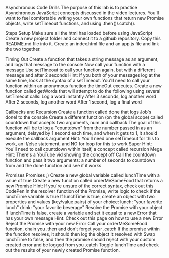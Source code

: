 Asynchronous Code Drills
The purpose of this lab is to practice Asynchronous JavaScript concepts discussed in the video lectures. You'll want to feel comfortable writing your own functions that return new Promise objects, write setTimeout functions, and using .then()/.catch().

Steps
Setup
Make sure all the html has loaded before using JavaScript
Create a new project folder and connect it to a github repository. Copy this README.md file into it.
Create an index.html file and an app.js file and link the two together.

Timing Out
Create a function that takes a string message as an argument, and logs that message to the console
Now call your function with a message
Use setTimeout to call your function again, but with a different message and after 2 seconds
Hint: If you both of your messages log at the same time, look at the syntax of a setTimeout. You'll need to call your function within an anonymous function the timeOut executes.
Create a new function called getWords that will attempt to do the following using several setTimeout calls:
Log a word instantly
After 3 seconds, log another word
After 2 seconds, log another word
After 1 second, log a final word

Callbacks and Recursion
Create a function called done that logs Job's done! to the console
Create a different function (on the global scope) called countdown that accepts two arguments, num and callback
The goal of this function will be to log a "countdown" from the number passed in as an argument, delayed by 1 second each time, and when it gets to 1, it should execute the callback argument
Hint: You'll need one setTimeout for this to work, an if/else statement, and NO for loop for this to work
Super Hint: You'll need to call countdown within itself, a concept called recursion
Mega Hint: There's a YouTube vid showing the concept off
Call the countdown function and pass it two arguments: a number of seconds to countdown from and the done function and see if it works

Promises Promises ;)
Create a new global variable called lunchTime with a value of true
Create a new function called orderMeSomeFood that returns a new Promise
Hint: If you're unsure of the correct syntax, check out this CodePen
In the resolver function of the Promise, write logic to check if the lunchTime variable is true
If lunchTime is true, create an object with two properties and values (key/value pairs) of your choice:
lunch: "your favorite lunch"
drink: "your favorite beverage"
Resolve the Promise with your object
If lunchTime is false, create a variable and set it equal to a new Error that has your own message
Hint: Check out this page on how to use a new Error
Reject the Promise with your new Error
Call your orderMeSomeFood function, chain you .then and don't forget your .catch
If the promise within the function resolves, it should then log the object it resolved with
Swap lunchTime to false, and then the promise should reject with your custom created error and be logged from you .catch
Toggle lunchTime and check out the results of your newly created Promise function.